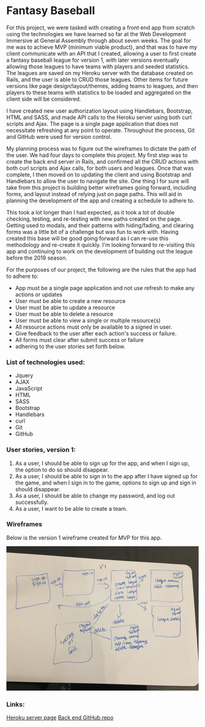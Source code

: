 <h1>Fantasy Baseball</h1>

<p>For this project, we were tasked with creating a front end app from scratch using the technologies we have learned so far at the Web Development Immersive at General Assembly through about seven weeks. The goal for me was to achieve MVP (minimum viable product), and that was to have my client communicate with an API that I created, allowing a user to first create a fantasy baseball league for version 1, with later versions eventually allowing those leagues to have teams with players and seeded statistics. The leagues are saved on my Heroku server with the database created on Rails, and the user is able to CRUD those leagues. Other items for future versions like page design/layout/themes, adding teams to leagues, and then players to these teams with statistics to be loaded and aggregated on the client side will be considered.</p>

<p>I have created new user authorization layout using Handlebars, Bootstrap, HTML and SASS, and made API calls to the Heroku server using both curl scripts and Ajax. The page is a single page application that does not necessitate refreshing at any point to operate. Throughout the process, Git and GitHub were used for version control.</p>

<p>My planning process was to figure out the wireframes to dictate the path of the user. We had four days to complete this project. My first step was to create the back end server in Rails, and confirmed all the CRUD actions with both curl scripts and Ajax calls, for both users and leagues. Once that was complete, I then moved on to updating the client and using Bootstrap and Handlebars to allow the user to navigate the site. One thing I for sure will take from this project is building better wireframes going forward, including forms, and layout instead of relying just on page paths. This will aid in planning the development of the app and creating a schedule to adhere to.</p>

<p>This took a lot longer than I had expected, as it took a lot of double checking, testing, and re-testing with new paths created on the page. Getting used to modals, and their patterns with hiding/fading, and clearing forms was a little bit of a challenge but was fun to work with. Having created this base will be good going forward as I can re-use this methodology and re-create it quickly. I'm looking forward to re-visiting this app and continuing to work on the development of building out the league before the 2019 season.
</p>

<p>For the purposes of our project, the following are the rules that the app had to adhere to:
  <ul>
  <li>App must be a single page application and not use refresh to make any actions or updates</li>
  <li>User must be able to create a new resource</li>
  <li>User must be able to update a resource</li>
  <li>User must be able to delete a resource</li>
  <li>User must be able to view a single or multiple resource(s)</li>
  <li>All resource actions must only be available to a signed in user.</li>
  <li>Give feedback to the user after each action's success or failure.</li>
  <li>All forms must clear after submit success or failure</li>
  <li>adhering to the user stories set forth below.</li>
  </ul>
</p>

<h3>List of technologies used:</h3>
<ul>
  <li>Jquery</li>
  <li>AJAX</li>
  <li>JavaScript</li>
  <li>HTML</li>
  <li>SASS</li>
  <li>Bootstrap</li>
  <li>Handlebars</li>
  <li>curl</li>
  <li>Git</li>
  <li>GitHub</li>
</ul>

<h3>User stories, version 1:</h3>
<ol>
  <li>As a user, I should be able to sign up for the app, and when I sign up, the option to do so should disappear.</li>
  <li>As a user, I should be able to sign in to the app after I have signed up for the game, and when I sign in to the game, options to sign up and sign in should disappear.</li>
  <li>As a user, I should be able to change my password, and log out successfully.</li>
  <li>As a user, I want to be able to create a team.</li>
</ol>

<h3>Wireframes</h3>
<p>Below is the version 1 wireframe created for MVP for this app.</p>
<img src="/assets/images/fbwireframev1.JPG">

<h3>Links:</h3>
<a href="https://cryptic-peak-27744.herokuapp.com/">Heroku server page</a>
<a href="https://github.com/cedis81/rails-api-project-back-end">Back end GitHub repo</a>
